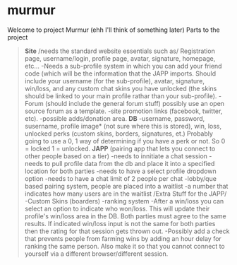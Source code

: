 # murmur
Welcome to project Murmur (ehh I'll think of something later)
Parts to the project
><b>Site</b>
/needs the standard website essentials such as/
 Registration page, username/login, profile page, avatar, signature, homepage, etc...
-Needs a sub-profile system in which you can add your friend code (which will be the information that the JAPP imports. Should include your username (for the sub-profile), avatar, signature, win/loss, and any custom chat skins you have unlocked (the skins should be linked to your main profile rathar than your sub-profile).
-Forum (should include the general forum stuff) possibly use an open source forum as a template.
-site promotion links (facebook, twitter, etc).
-possible adds/donation area.
><b>DB</b>
-username, password, susername, profile image* (not sure where this is stored), win, loss, unlocked perks (custom skins, borders, signatures, et.) Probably going to use a 0, 1 way of determining if you have a perk or not. So 0 = locked 1 = unlocked. 
><b>JAPP</b> (pairing app that lets you connect to other people based on a tier)
-needs to innitiate a chat session 
-needs to pull profile data from the db and place it into a specified location for both parties
-needs to have a select profile dropdown option
-needs to have a chat limit of 2 people per chat
-lobby/que based pairing system, people are placed into a waitlist
-a number that indicates how many users are in the waitlist
/Extra Stuff for the JAPP/ 
-Custom Skins (boarders)
-ranking system
  -After a win/loss you can select an option to indicate who won/loss. This will update their profile's win/loss area in the DB.
  Both parties must agree to the same results. If indicated win/loss input is not the same for both parties then the rating   for that session gets thrown out. 
  -Possibly add a check that prevents people from farming wins by adding an hour delay for ranking the same person. Also make    it so that you cannot connect to yourself via a different browser/different session.
